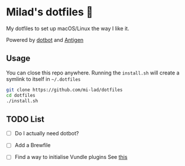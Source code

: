 # Milad's dotfiles 🐣

My dotfiles to set up macOS/Linux the way I like it.

Powered by [dotbot](https://github.com/anishathalye/dotbot/) and [Antigen](http://antigen.sharats.me)

## Usage

You can close this repo anywhere. Running the `install.sh` will create a symlink to itself in `~/.dotfiles`

```bash
git clone https://github.com/mi-lad/dotfiles
cd dotfiles
./install.sh
```

## TODO List
- [ ] Do I actually need dotbot?
- [ ] Add a Brewfile
- [ ] Find a way to initialise Vundle plugins See [this](https://github.com/VundleVim/Vundle.vim/wiki/Tips-and-Tricks)


